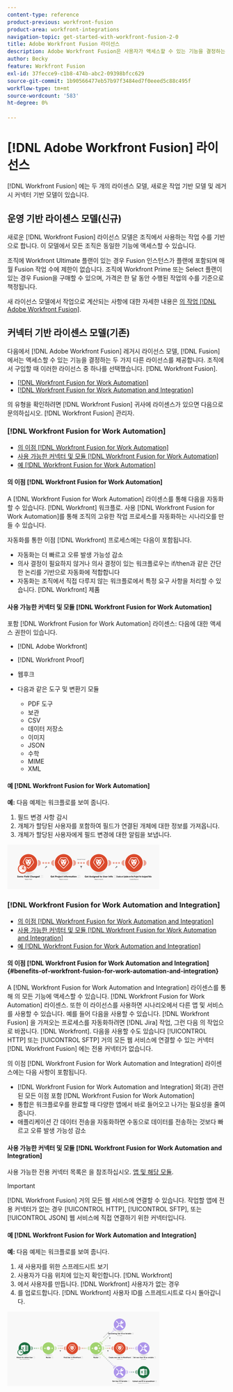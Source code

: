 ```yaml
---
content-type: reference
product-previous: workfront-fusion
product-area: workfront-integrations
navigation-topic: get-started-with-workfront-fusion-2-0
title: Adobe Workfront Fusion 라이선스
description: Adobe Workfront Fusion은 사용자가 액세스할 수 있는 기능을 결정하는 두 가지 서로 다른 라이선스를 제공합니다. 조직에서 Workfront Fusion을 구입할 때 이러한 라이선스 중 하나를 선택했습니다.
author: Becky
feature: Workfront Fusion
exl-id: 37fecce9-c1b8-474b-abc2-09398bfcc629
source-git-commit: 1b90566477eb57b97f3484ed7f0eeed5c88c495f
workflow-type: tm+mt
source-wordcount: '583'
ht-degree: 0%

---
```


# [!DNL Adobe Workfront Fusion] 라이선스

[!DNL Workfront Fusion] 에는 두 개의 라이센스 모델, 새로운 작업 기반 모델 및 레거시 커넥터 기반 모델이 있습니다.

## 운영 기반 라이센스 모델(신규)

새로운 [!DNL Workfront Fusion] 라이선스 모델은 조직에서 사용하는 작업 수를 기반으로 합니다. 이 모델에서 모든 조직은 동일한 기능에 액세스할 수 있습니다.

조직에 Workfront Ultimate 플랜이 있는 경우 Fusion 인스턴스가 플랜에 포함되며 매월 Fusion 작업 수에 제한이 없습니다. 조직에 Workfront Prime 또는 Select 플랜이 있는 경우 Fusion을 구매할 수 있으며, 가격은 한 달 동안 수행된 작업의 수를 기준으로 책정됩니다.

새 라이선스 모델에서 작업으로 계산되는 사항에 대한 자세한 내용은 [의 작업 [!DNL Adobe Workfront Fusion]](/help/quicksilver/workfront-fusion/get-started/operations-in-workfront-fusion.md).

## 커넥터 기반 라이센스 모델(기존)

다음에서 [!DNL Adobe Workfront Fusion] 레거시 라이선스 모델, [!DNL Fusion] 에서는 액세스할 수 있는 기능을 결정하는 두 가지 다른 라이선스를 제공합니다. 조직에서 구입할 때 이러한 라이선스 중 하나를 선택했습니다. [!DNL Workfront Fusion].

* [[!DNL Workfront Fusion for Work Automation]](#workfront-fusion-for-work-automation)
* [[!DNL Workfront Fusion for Work Automation and Integration]](#workfront-fusion-for-work-automation-and-integration)

의 유형을 확인하려면 [!DNL Workfront Fusion] 귀사에 라이센스가 있으면 다음으로 문의하십시오. [!DNL Workfront Fusion] 관리자.

### [!DNL Workfront Fusion for Work Automation]

* [의 이점 [!DNL Workfront Fusion for Work Automation]](#benefits-of-workfront-fusion-for-work-automation)
* [사용 가능한 커넥터 및 모듈 [!DNL Workfront Fusion for Work Automation]](#connectors-and-modules-available-for-workfront-fusion-for-work-automation)
* [예 [!DNL Workfront Fusion for Work Automation]](#example-of-workfront-fusion-for-work-automation)

#### 의 이점 [!DNL Workfront Fusion for Work Automation]

A [!DNL Workfront Fusion for Work Automation] 라이센스를 통해 다음을 자동화할 수 있습니다. [!DNL Workfront] 워크플로. 사용 [!DNL Workfront Fusion for Work Automation]를 통해 조직의 고유한 작업 프로세스를 자동화하는 시나리오를 만들 수 있습니다.

자동화를 통한 이점 [!DNL Workfront] 프로세스에는 다음이 포함됩니다.

* 자동화는 더 빠르고 오류 발생 가능성 감소
* 의사 결정이 필요하지 않거나 의사 결정이 있는 워크플로우는 if/then과 같은 간단한 논리를 기반으로 자동화에 적합합니다
* 자동화는 조직에서 직접 다루지 않는 워크플로에서 특정 요구 사항을 처리할 수 있습니다. [!DNL Workfront] 제품

#### 사용 가능한 커넥터 및 모듈 [!DNL Workfront Fusion for Work Automation]

포함 [!DNL Workfront Fusion for Work Automation] 라이센스: 다음에 대한 액세스 권한이 있습니다.

* [!DNL Adobe Workfront]
* [!DNL Workfront Proof]
* 웹후크
* 다음과 같은 도구 및 변환기 모듈

   * PDF 도구
   * 보관
   * CSV
   * 데이터 저장소
   * 이미지
   * JSON
   * 수학
   * MIME
   * XML

#### 예 [!DNL Workfront Fusion for Work Automation]

**예:** 다음 예제는 워크플로를 보여 줍니다.

1. 필드 변경 사항 감시
1. 개체가 할당된 사용자를 포함하여 필드가 연결된 개체에 대한 정보를 가져옵니다.
1. 개체가 할당된 사용자에게 필드 변경에 대한 알림을 보냅니다.

![](assets/fusion-template-example-350x102.png)

### [!DNL Workfront Fusion for Work Automation and Integration]

* [의 이점 [!DNL Workfront Fusion for Work Automation and Integration]](#benefits-of-workfront-fusion-for-work-automation-and-integration)
* [사용 가능한 커넥터 및 모듈 [!DNL Workfront Fusion for Work Automation and Integration]](#connectors-and-modules-available-for-workfront-fusion-for-work-automation-and-integration)
* [예 [!DNL Workfront Fusion for Work Automation and Integration]](#example-of-workfront-fusion-for-work-automation-and-integration)

#### 의 이점 [!DNL Workfront Fusion for Work Automation and Integration] {#benefits-of-workfront-fusion-for-work-automation-and-integration}

A [!DNL Workfront Fusion for Work Automation and Integration] 라이센스를 통해 의 모든 기능에 액세스할 수 있습니다. [!DNL Workfront Fusion for Work Automation] 라이센스. 또한 이 라이선스를 사용하면 시나리오에서 다른 앱 및 서비스를 사용할 수 있습니다. 예를 들어 다음을 사용할 수 있습니다. [!DNL Workfront Fusion] 을 가져오는 프로세스를 자동화하려면 [!DNL Jira] 작업, 그런 다음 의 작업으로 바꿉니다. [!DNL Workfront]. 다음을 사용할 수도 있습니다 [!UICONTROL HTTP] 또는 [!UICONTROL SFTP] 거의 모든 웹 서비스에 연결할 수 있는 커넥터 [!DNL Workfront Fusion] 에는 전용 커넥터가 없습니다.

의 이점 [!DNL Workfront Fusion for Work Automation and Integration] 라이센스에는 다음 사항이 포함됩니다.

* [!DNL Workfront Fusion for Work Automation and Integration] 와(과) 관련된 모든 이점 포함 [!DNL Workfront Fusion for Work Automation]
* 통합은 워크플로우를 완료할 때 다양한 앱에서 바로 들어오고 나가는 필요성을 줄여 줍니다.
* 애플리케이션 간 데이터 전송을 자동화하면 수동으로 데이터를 전송하는 것보다 빠르고 오류 발생 가능성 감소

#### 사용 가능한 커넥터 및 모듈 [!DNL Workfront Fusion for Work Automation and Integration]

사용 가능한 전용 커넥터 목록은 을 참조하십시오. [앱 및 해당 모듈](../../workfront-fusion/apps-and-their-modules/apps-and-their-modules.md).

>[!IMPORTANT]
>
>[!DNL Workfront Fusion] 거의 모든 웹 서비스에 연결할 수 있습니다. 작업할 앱에 전용 커넥터가 없는 경우 [!UICONTROL HTTP], [!UICONTROL SFTP], 또는 [!UICONTROL JSON] 웹 서비스에 직접 연결하기 위한 커넥터입니다.

#### 예 [!DNL Workfront Fusion for Work Automation and Integration]

**예:** 다음 예제는 워크플로를 보여 줍니다.

1. 새 사용자를 위한 스프레드시트 보기
1. 사용자가 다음 위치에 있는지 확인합니다. [!DNL Workfront]
1. 에서 사용자를 만듭니다. [!DNL Workfront] 사용자가 없는 경우
1. 를 업로드합니다. [!DNL Workfront] 사용자 ID를 스프레드시트로 다시 돌아갑니다.

![](assets/fusion-integration-example--350x171.png)
